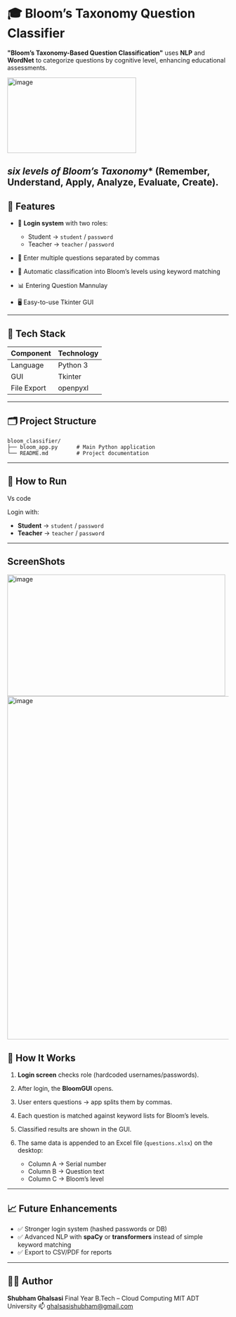 # 🎓 Bloom’s Taxonomy Question Classifier
**"Bloom’s Taxonomy-Based Question Classification"** uses **NLP** and **WordNet** to categorize questions by cognitive level, enhancing educational assessments.

<img width="293" height="172" alt="image" src="https://github.com/user-attachments/assets/65cc4b25-1fd4-43d2-a074-820b897d16b6" />

*six levels of Bloom’s Taxonomy** (Remember, Understand, Apply, Analyze, Evaluate, Create).
---

## 📌 Features

* 🔑 **Login system** with two roles:

  * Student → `student` / `password`
  * Teacher → `teacher` / `password`
* 📝 Enter multiple questions separated by commas
* 🧠 Automatic classification into Bloom’s levels using keyword matching
* 📊 Entering Question Mannulay 
* 🖥️ Easy-to-use Tkinter GUI

---

## 🧰 Tech Stack

| Component   | Technology                       |
| ----------- | -------------------------------- |
| Language    | Python 3                         |
| GUI         | Tkinter                          |
| File Export | openpyxl                         |

---

## 🗂 Project Structure

```
bloom_classifier/
├── bloom_app.py      # Main Python application
└── README.md         # Project documentation
```

---

## 🚀 How to Run

Vs code 

Login with:

* **Student** → `student` / `password`
* **Teacher** → `teacher` / `password`

---
## ScreenShots 
<img width="496" height="277" alt="image" src="https://github.com/user-attachments/assets/e14c1f69-edd7-4952-8b39-4ad4aa0b6ae0" />
<img width="746" height="782" alt="image" src="https://github.com/user-attachments/assets/fc84223d-b7c4-4541-bc43-b7328308b9ab" />




## 🧠 How It Works

1. **Login screen** checks role (hardcoded usernames/passwords).
2. After login, the **BloomGUI** opens.
3. User enters questions → app splits them by commas.
4. Each question is matched against keyword lists for Bloom’s levels.
5. Classified results are shown in the GUI.
6. The same data is appended to an Excel file (`questions.xlsx`) on the desktop:

   * Column A → Serial number
   * Column B → Question text
   * Column C → Bloom’s level

---


## 📈 Future Enhancements

* ✅ Stronger login system (hashed passwords or DB)
* ✅ Advanced NLP with **spaCy** or **transformers** instead of simple keyword matching
* ✅ Export to CSV/PDF for reports

---

## 👨‍💻 Author

**Shubham Ghalsasi**
Final Year B.Tech – Cloud Computing
MIT ADT University
📫 [ghalsasishubham@gmail.com](mailto:ghalsasishubham@gmail.com)


